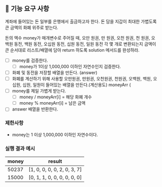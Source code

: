 ## 🚀 기능 요구 사항

계좌에 들어있는 돈 일부를 은행에서 출금하고자 한다. 돈 담을 지갑이 최대한 가볍도록 큰 금액의 화폐 위주로 받는다.

돈의 액수 money가 매개변수로 주어질 때, 오만 원권, 만 원권, 오천 원권, 천 원권, 오백원 동전, 백원 동전, 오십원 동전, 십원 동전, 일원 동전 각 몇 개로 변환되는지 금액이 큰 순서대로 리스트/배열에 담아 return 하도록 solution 메서드를 완성하라.

- [ ] money를 검증한다.
  - [ ] money가 1이상 1,000,000 이하인 자연수인지 검증한다.
- [ ] 화폐 및 동전을 저장할 배열을 만든다. (answer)
- [ ] 화폐를 계산하기 위해 사용할 오만원권, 만원권, 오천원권, 천원권, 오백원, 백원, 오십원, 십원, 일원이 들어있는 배열을 만든다.(계산용도) moneyArr (
- [ ] money를 제일 가볍게 받는다.
  - [ ] money / moneyArr[i] = 해당 화폐 개수
  - [ ] money % moneyArr[i] = 남은 금액
- [ ] answer 배열을 반환한다.

### 제한사항

- money는 1 이상 1,000,000 이하인 자연수이다.

### 실행 결과 예시

| money | result |
| --- | --- |
| 50237	| [1, 0, 0, 0, 0, 2, 0, 3, 7] |
| 15000	| [0, 1, 1, 0, 0, 0, 0, 0, 0] |
